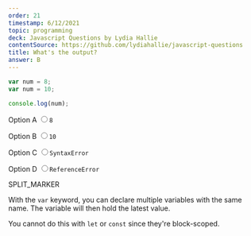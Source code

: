 ```yaml
---
order: 21
timestamp: 6/12/2021
topic: programming
deck: Javascript Questions by Lydia Hallie
contentSource: https://github.com/lydiahallie/javascript-questions
title: What's the output?
answer: B
---
```


  

```javascript
var num = 8;
var num = 10;

console.log(num);
```


<label for="option-A">Option A</label>
<input type="radio" name="answer-option" id="option-A" value="A">`8`</input>
    

<label for="option-B">Option B</label>
<input type="radio" name="answer-option" id="option-B" value="B">`10`</input>
    

<label for="option-C">Option C</label>
<input type="radio" name="answer-option" id="option-C" value="C">`SyntaxError`</input>
    

<label for="option-D">Option D</label>
<input type="radio" name="answer-option" id="option-D" value="D">`ReferenceError`</input>
    




SPLIT_MARKER

With the `var` keyword, you can declare multiple variables with the same name. The variable will then hold the latest value.

You cannot do this with `let` or `const` since they're block-scoped.



